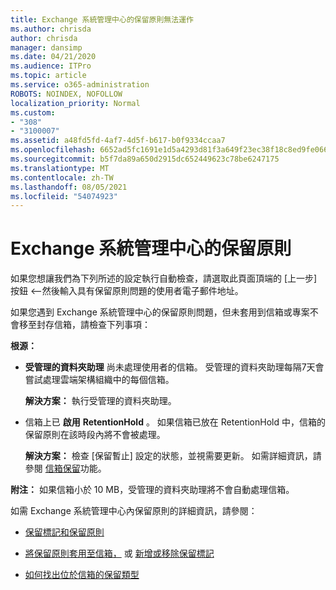 ```yaml
---
title: Exchange 系統管理中心的保留原則無法運作
ms.author: chrisda
author: chrisda
manager: dansimp
ms.date: 04/21/2020
ms.audience: ITPro
ms.topic: article
ms.service: o365-administration
ROBOTS: NOINDEX, NOFOLLOW
localization_priority: Normal
ms.custom:
- "308"
- "3100007"
ms.assetid: a48fd5fd-4af7-4d5f-b617-b0f9334ccaa7
ms.openlocfilehash: 6652ad5fc1691e1d5a4293d81f3a649f23ec38f18c8ed9fe06665628a901d13e
ms.sourcegitcommit: b5f7da89a650d2915dc652449623c78be6247175
ms.translationtype: MT
ms.contentlocale: zh-TW
ms.lasthandoff: 08/05/2021
ms.locfileid: "54074923"
---
```

# <a name="retention-policies-in-exchange-admin-center"></a>Exchange 系統管理中心的保留原則

如果您想讓我們為下列所述的設定執行自動檢查，請選取此頁面頂端的 [上一步] 按鈕 <--然後輸入具有保留原則問題的使用者電子郵件地址。

如果您遇到 Exchange 系統管理中心的保留原則問題，但未套用到信箱或專案不會移至封存信箱，請檢查下列事項：

**根源：**

- **受管理的資料夾助理** 尚未處理使用者的信箱。 受管理的資料夾助理每隔7天會嘗試處理雲端架構組織中的每個信箱。

  **解決方案：** 執行受管理的資料夾助理。

- 信箱上已 **啟用** **RetentionHold** 。 如果信箱已放在 RetentionHold 中，信箱的保留原則在該時段內將不會被處理。

  **解決方案：** 檢查 [保留暫止] 設定的狀態，並視需要更新。 如需詳細資訊，請參閱 [信箱保留](https://docs.microsoft.com/exchange/security-and-compliance/messaging-records-management/mailbox-retention-hold)功能。
 
**附注：** 如果信箱小於 10 MB，受管理的資料夾助理將不會自動處理信箱。
 
如需 Exchange 系統管理中心內保留原則的詳細資訊，請參閱：

- [保留標記和保留原則](https://docs.microsoft.com/exchange/security-and-compliance/messaging-records-management/retention-tags-and-policies)

- [將保留原則套用至信箱，](https://docs.microsoft.com/exchange/security-and-compliance/messaging-records-management/apply-retention-policy) 或 [新增或移除保留標記](https://docs.microsoft.com/exchange/security-and-compliance/messaging-records-management/add-or-remove-retention-tags)

- [如何找出位於信箱的保留類型](https://docs.microsoft.com/microsoft-365/compliance/identify-a-hold-on-an-exchange-online-mailbox)
